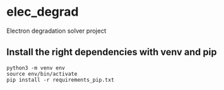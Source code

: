 # elec_degrad
Electron degradation solver project

## Install the right dependencies with venv and pip

    python3 -m venv env
    source env/bin/activate
    pip install -r requirements_pip.txt
